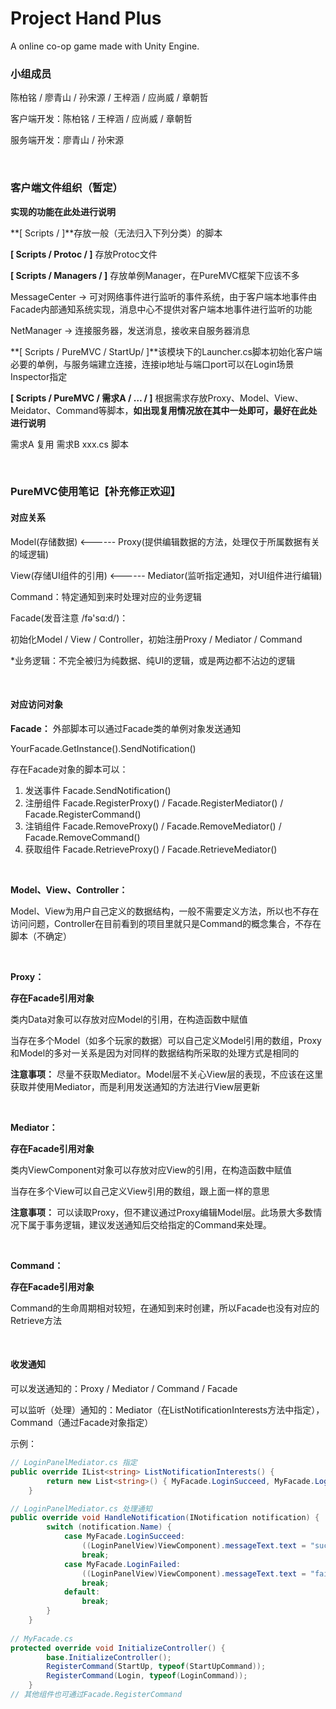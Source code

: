 ﻿# Project Hand Plus
A online co-op game made with Unity Engine.



### 小组成员

陈柏铭 / 廖青山 / 孙宋源 / 王梓涵 / 应尚威 / 章朝哲

客户端开发：陈柏铭 / 王梓涵 / 应尚威 / 章朝哲

服务端开发：廖青山 / 孙宋源

&nbsp;

### 客户端文件组织（暂定）

**实现的功能在此处进行说明**

**[ Scripts / ]**存放一般（无法归入下列分类）的脚本

**[ Scripts / Protoc / ]** 存放Protoc文件

**[ Scripts / Managers / ]** 存放单例Manager，在PureMVC框架下应该不多

MessageCenter -> 可对网络事件进行监听的事件系统，由于客户端本地事件由Facade内部通知系统实现，消息中心不提供对客户端本地事件进行监听的功能

NetManager -> 连接服务器，发送消息，接收来自服务器消息

**[ Scripts / PureMVC / StartUp/ ]**该模块下的Launcher.cs脚本初始化客户端必要的单例，与服务端建立连接，连接ip地址与端口port可以在Login场景Inspector指定 

**[ Scripts / PureMVC / 需求A / … / ]** 根据需求存放Proxy、Model、View、Meidator、Command等脚本，**如出现复用情况放在其中一处即可，最好在此处进行说明**

需求A 复用 需求B xxx.cs 脚本

&nbsp;

### PureMVC使用笔记【补充修正欢迎】

#### **对应关系**

Model(存储数据)   <------   Proxy(提供编辑数据的方法，处理仅于所属数据有关的域逻辑) 

View(存储UI组件的引用)   <------   Mediator(监听指定通知，对UI组件进行编辑)

Command：特定通知到来时处理对应的业务逻辑

Facade(发音注意 /fə'sɑ:d/)：

初始化Model / View / Controller，初始注册Proxy / Mediator / Command

*业务逻辑：不完全被归为纯数据、纯UI的逻辑，或是两边都不沾边的逻辑

&nbsp;

#### 对应访问对象

**Facade：** 外部脚本可以通过Facade类的单例对象发送通知

YourFacade.GetInstance().SendNotification()

存在Facade对象的脚本可以：

1. 发送事件 Facade.SendNotification()
2. 注册组件 Facade.RegisterProxy() / Facade.RegisterMediator() / Facade.RegisterCommand()
3. 注销组件 Facade.RemoveProxy() / Facade.RemoveMediator()  / Facade.RemoveCommand()
4. 获取组件 Facade.RetrieveProxy() / Facade.RetrieveMediator()

&nbsp;

**Model、View、Controller：**

Model、View为用户自己定义的数据结构，一般不需要定义方法，所以也不存在访问问题，Controller在目前看到的项目里就只是Command的概念集合，不存在脚本（不确定）

&nbsp;

**Proxy：**

**存在Facade引用对象**

类内Data对象可以存放对应Model的引用，在构造函数中赋值

当存在多个Model（如多个玩家的数据）可以自己定义Model引用的数组，Proxy和Model的多对一关系是因为对同样的数据结构所采取的处理方式是相同的

**注意事项：** 尽量不获取Mediator。Model层不关心View层的表现，不应该在这里获取并使用Mediator，而是利用发送通知的方法进行View层更新

&nbsp;

**Mediator：**

**存在Facade引用对象**

类内ViewComponent对象可以存放对应View的引用，在构造函数中赋值

当存在多个View可以自己定义View引用的数组，跟上面一样的意思

**注意事项：** 可以读取Proxy，但不建议通过Proxy编辑Model层。此场景大多数情况下属于事务逻辑，建议发送通知后交给指定的Command来处理。

&nbsp;

**Command：**

**存在Facade引用对象**

Command的生命周期相对较短，在通知到来时创建，所以Facade也没有对应的Retrieve方法

&nbsp;

#### 收发通知

可以发送通知的：Proxy / Mediator / Command / Facade

可以监听（处理）通知的：Mediator（在ListNotificationInterests方法中指定），Command（通过Facade对象指定）

示例：

```c#
// LoginPanelMediator.cs 指定
public override IList<string> ListNotificationInterests() {
        return new List<string>() { MyFacade.LoginSucceed, MyFacade.LoginFailed};
    }

// LoginPanelMediator.cs 处理通知
public override void HandleNotification(INotification notification) {
        switch (notification.Name) {
            case MyFacade.LoginSucceed:
                ((LoginPanelView)ViewComponent).messageText.text = "succeed";
                break;
            case MyFacade.LoginFailed:
                ((LoginPanelView)ViewComponent).messageText.text = "failed";
                break;
            default:
                break;
        }
    }
    
// MyFacade.cs
protected override void InitializeController() {
        base.InitializeController();
        RegisterCommand(StartUp, typeof(StartUpCommand));
        RegisterCommand(Login, typeof(LoginCommand));
    }
// 其他组件也可通过Facade.RegisterCommand
```

